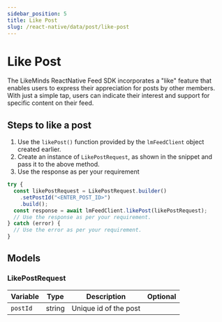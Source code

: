 ```yaml
---
sidebar_position: 5
title: Like Post
slug: /react-native/data/post/like-post
---
```


# Like Post

The LikeMinds ReactNative Feed SDK incorporates a "like" feature that enables users to express their appreciation for posts by other members. With just a simple tap, users can indicate their interest and support for specific content on their feed.

## Steps to like a post

1. Use the `likePost()` function provided by the `lmFeedClient` object created earlier.
2. Create an instance of `LikePostRequest`, as shown in the snippet and pass it to the above method.
3. Use the response as per your requirement

```js
try {
  const likePostRequest = LikePostRequest.builder()
    .setPostId("<ENTER_POST_ID>")
    .build();
  const response = await lmFeedClient.likePost(likePostRequest);
  // Use the response as per your requirement.
} catch (error) {
  // Use the error as per your requirement.
}
```

## Models

### LikePostRequest

| Variable | Type   | Description           | Optional |
| -------- | ------ | --------------------- | -------- |
| `postId` | string | Unique id of the post |          |
